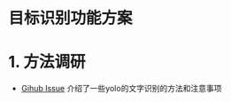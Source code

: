 # 目标识别功能方案

# 1. 方法调研


- [Gihub Issue](https://github.com/chineseocr/chineseocr/issues/59) 介绍了一些yolo的文字识别的方法和注意事项